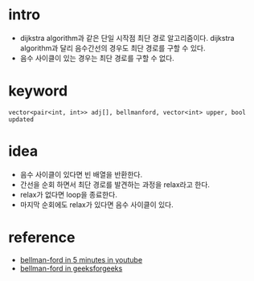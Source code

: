 # intro

- dijkstra algorithm과 같은 단일 시작점 최단 경로
  알고리즘이다. dijkstra algorithm과 달리 음수간선의 경우도 최단 경로를
  구할 수 있다.
- 음수 사이클이 있는 경우는 최단 경로를 구할 수 없다.

# keyword

```
vector<pair<int, int>> adj[], bellmanford, vector<int> upper, bool updated
```

# idea

- 음수 사이클이 있다면 빈 배열을 반환한다.
- 간선을 순회 하면서 최단 경로를 발견하는 과정을 relax라고 한다.
- relax가 없다면 loop을 종료한다.
- 마지막 순회에도 relax가 있다면 음수 사이클이 있다.

# reference

- [bellman-ford in 5 minutes in youtube](https://www.youtube.com/watch?v=obWXjtg0L64)
- [bellman-ford in geeksforgeeks](http://www.geeksforgeeks.org/dynamic-programming-set-23-bellman-ford-algorithm/)
